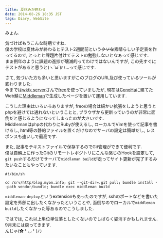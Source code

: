 ```yaml
---
title: 夏休みが終わる
date: 2014-08-26 18:35 JST
tags: Diary, WebSite
---
```


みょん.

気づけばもうこんな時期ですね.  
僕の学校は夏休みが終わるとテスト2週間前という<del>クソな</del>素晴らしい予定表を作ってるので, とっとと課題片付けてテストの勉強しないとなぁって感じです.  
まぁ例年のように課題の進捗が壊滅的ってわけではないんですが, この先すぐにテストがあると思うと(ヽ´ω`)ﾊｧ…って感じです.

さて, 気づいた方も多いと思いますがこのブログのURL及び使っているツールが変わりました.  
今までは[wktk server](http://www.wktk.so/)さんで[freo](http://freo.jp/)を使っていましたが, 現在は[ConoHa](http://www.conoha.jp/)に建てたWeb鯖に[Middleman](http://middlemanapp.com/)で生成したページを置いて運用しています.

こうした理由はいろいろありますが, freoの場合は細かい拡張をしようと思うとphpを避けては通れないということと, ブラウザから更新っていうのが非常に面倒だと感じるようになってしまったのが大きいです.  
Middlemanはphpの代わりにRubyが使えるし, ローカルでVimを使って記事を書けるし, html等の静的ファイルを置くだけなのでサーバの設定は簡単だし, レスポンスも速いしで最高です.

また, 記事をテキストファイルで保存するのでGit管理ができて便利です.  
僕は自鯖上に作ったGitのリモートレポジトリにこんな感じのHookを設定して, `git push`するだけでサーバで`middleman build`が走ってサイト更新が完了するみたいなこともやっています.  

```
#!/bin/sh

cd /srv/http/blog.myon.info; git --git-dir=.git pull; bundle install --path vendor/bundle; bundle exec middleman build
```

`middleman-deploy`というextensionもあったのですが, sshのポートなどを書いた設定を外部に出したくなかったということや, 面倒なのでローカルで`middleman build`したくなかった等あるのでこうしました.

ではでは, これ以上単位単位落としたくないのでしばらく姿消すかもしれません. 9月末には戻ってきます.  
んじゃ(✿╹◡╹)ﾉｼ
